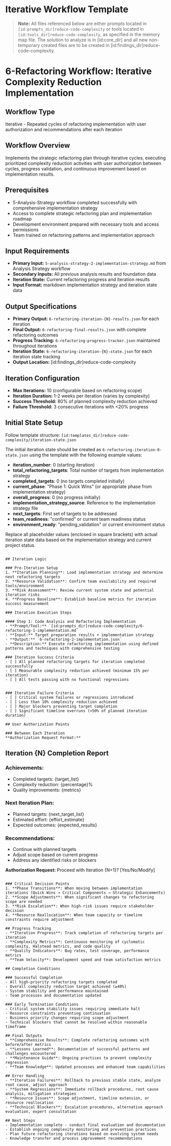 # Iterative Workflow Template

> **Note:** All files referenced below are either prompts located in `[id:prompts_dir]reduce-code-complexity` or tools located in `[id:tools_dir]reduce-code-complexity`, as specified in the memory map file.
> The solution to analyze is in [id:core_dir] and all new non-temporary created files are to be created in [id:findings_dir]reduce-code-complexity.

# 6-Refactoring Workflow: Iterative Complexity Reduction Implementation

## Workflow Type
Iterative - Repeated cycles of refactoring implementation with user authorization and recommendations after each iteration

## Workflow Overview
Implements the strategic refactoring plan through iterative cycles, executing prioritized complexity reduction activities with user authorization between cycles, progress validation, and continuous improvement based on implementation results.

## Prerequisites
- 5-Analysis-Strategy workflow completed successfully with comprehensive implementation strategy
- Access to complete strategic refactoring plan and implementation roadmap
- Development environment prepared with necessary tools and access permissions
- Team trained on refactoring patterns and implementation approach

## Input Requirements
- **Primary Input:** `5-analysis-strategy-2-implementation-strategy.md` from Analysis Strategy workflow
- **Secondary Inputs:** All previous analysis results and foundation data
- **Iteration State:** Current refactoring progress and iteration results
- **Input Format:** markdown implementation strategy and iteration state data

## Output Specifications
- **Primary Output:** `6-refactoring-iteration-{N}-results.json` for each iteration
- **Final Output:** `6-refactoring-final-results.json` with complete refactoring outcomes
- **Progress Tracking:** `6-refactoring-progress-tracker.json` maintained throughout iterations
- **Iteration State:** `6-refactoring-iteration-{N}-state.json` for each iteration state tracking
- **Output Location:** [id:findings_dir]reduce-code-complexity

## Iteration Configuration
- **Max Iterations:** 10 (configurable based on refactoring scope)
- **Iteration Duration:** 1-2 weeks per iteration (varies by complexity)
- **Success Threshold:** 80% of planned complexity reduction achieved
- **Failure Threshold:** 3 consecutive iterations with <20% progress

## Initial State Setup

Follow template structure: `[id:templates_dir]reduce-code-complexity/iteration-state.json`

The initial iteration state should be created as `6-refactoring-iteration-0-state.json` using the template with the following example values:
- **iteration_number**: 0 (starting iteration)
- **total_refactoring_targets**: Total number of targets from implementation strategy
- **completed_targets**: 0 (no targets completed initially)
- **current_phase**: "Phase 1: Quick Wins" (or appropriate phase from implementation strategy)
- **overall_progress**: 0 (no progress initially)
- **implementation_strategy_source**: Reference to the implementation strategy file
- **next_targets**: First set of targets to be addressed
- **team_readiness**: "confirmed" or current team readiness status
- **environment_ready**: "pending_validation" or current environment status

Replace all placeholder values (enclosed in square brackets) with actual iteration state data based on the implementation strategy and current project status.
```

## Iteration Logic

### Pre-Iteration Setup
1. **Iteration Planning**: Load implementation strategy and determine next refactoring targets
2. **Resource Validation**: Confirm team availability and required tools/environment
3. **Risk Assessment**: Review current system state and potential iteration risks
4. **Progress Baseline**: Establish baseline metrics for iteration success measurement

### Iteration Execution Steps

#### Step 1: Code Analysis and Refactoring Implementation
- **Prompt/Tool:** `[id:prompts_dir]reduce-code-complexity/6-refactoring-1-implementation.md`
- **Input:** Target preparation results + implementation strategy
- **Output:** `6-refactoring-2-implementation.json`
- **Description:** Execute refactoring implementation using defined patterns and techniques with comprehensive testing

### Iteration Success Criteria
- [ ] All planned refactoring targets for iteration completed successfully
- [ ] Measurable complexity reduction achieved (minimum 15% per iteration)
- [ ] All tests passing with no functional regressions


### Iteration Failure Criteria
- [ ] Critical system failures or regressions introduced
- [ ] Less than 10% complexity reduction achieved
- [ ] Major blockers preventing target completion
- [ ] Significant timeline overruns (>50% of planned iteration duration)

## User Authorization Points

### Between Each Iteration
**Authorization Request Format:**
```
## Iteration {N} Completion Report

### Achievements:
- Completed targets: {target_list}
- Complexity reduction: {percentage}%
- Quality improvements: {metrics}

### Next Iteration Plan:
- Planned targets: {next_target_list}
- Estimated effort: {effort_estimate}
- Expected outcomes: {expected_results}

### Recommendations:
- Continue with planned targets
- Adjust scope based on current progress
- Address any identified risks or blockers

**Authorization Request:** Proceed with Iteration {N+1}? [Yes/No/Modify]
```

### Critical Decision Points
1. **Phase Transitions**: When moving between implementation iterations (Quick Wins → Critical Components → Strategic Enhancements)
2. **Scope Adjustments**: When significant changes to refactoring scope are needed
3. **Risk Escalation**: When high-risk issues require stakeholder decision
4. **Resource Reallocation**: When team capacity or timeline constraints require adjustment

## Progress Tracking
- **Iteration Progress**: Track completion of refactoring targets per iteration
- **Complexity Metrics**: Continuous monitoring of cyclomatic complexity, Halstead metrics, and code quality
- **Quality Indicators**: Bug rates, test coverage, performance metrics
- **Team Velocity**: Development speed and team satisfaction metrics

## Completion Conditions

### Successful Completion
- All high-priority refactoring targets completed
- Overall complexity reduction target achieved (≥40%)
- System stability and performance maintained
- Team processes and documentation updated

### Early Termination Conditions
- Critical system stability issues requiring immediate halt
- Resource constraints preventing continuation
- Business priority changes requiring scope adjustment
- Technical blockers that cannot be resolved within reasonable timeframe

## Final Outputs
- **Comprehensive Results**: Complete refactoring outcomes with before/after metrics
- **Lessons Learned**: Documentation of successful patterns and challenges encountered
- **Maintenance Guide**: Ongoing practices to prevent complexity regression
- **Team Knowledge**: Updated processes and enhanced team capabilities

## Error Handling
- **Iteration Failures**: Rollback to previous stable state, analyze root cause, adjust approach
- **System Regressions**: Immediate rollback procedures, root cause analysis, mitigation strategies
- **Resource Issues**: Scope adjustment, timeline extension, or resource reallocation
- **Technical Blockers**: Escalation procedures, alternative approach evaluation, expert consultation

## Next Steps
- Implementation complete - conduct final evaluation and documentation
- Establish ongoing complexity monitoring and prevention practices
- Plan future refactoring iterations based on evolving system needs
- Knowledge transfer and process improvement recommendations
